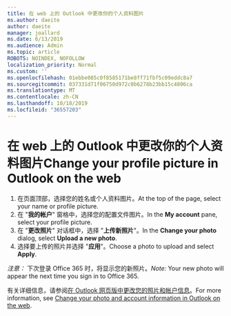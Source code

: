 ```yaml
---
title: 在 web 上的 Outlook 中更改你的个人资料图片
ms.author: daeite
author: daeite
manager: joallard
ms.date: 6/13/2019
ms.audience: Admin
ms.topic: article
ROBOTS: NOINDEX, NOFOLLOW
localization_priority: Normal
ms.custom: ''
ms.openlocfilehash: 01ebbe085c0f8585171be8ff71fbf5c09eddc8a7
ms.sourcegitcommit: 037331d71f06750d972c0b6278b23bb15c4806ca
ms.translationtype: MT
ms.contentlocale: zh-CN
ms.lasthandoff: 10/18/2019
ms.locfileid: "36557203"
---
```

# <a name="change-your-profile-picture-in-outlook-on-the-web"></a><span data-ttu-id="312e4-102">在 web 上的 Outlook 中更改你的个人资料图片</span><span class="sxs-lookup"><span data-stu-id="312e4-102">Change your profile picture in Outlook on the web</span></span>

1. <span data-ttu-id="312e4-103">在页面顶部，选择您的姓名或个人资料图片。</span><span class="sxs-lookup"><span data-stu-id="312e4-103">At the top of the page, select your name or profile picture.</span></span>
1. <span data-ttu-id="312e4-104">在 "**我的帐户**" 窗格中，选择您的配置文件图片。</span><span class="sxs-lookup"><span data-stu-id="312e4-104">In the **My account** pane, select your profile picture.</span></span>
1. <span data-ttu-id="312e4-105">在 "**更改照片**" 对话框中，选择 "**上传新照片**"。</span><span class="sxs-lookup"><span data-stu-id="312e4-105">In the **Change your photo** dialog, select **Upload a new photo**.</span></span>
1. <span data-ttu-id="312e4-106">选择要上传的照片并选择 "**应用**"。</span><span class="sxs-lookup"><span data-stu-id="312e4-106">Choose a photo to upload and select **Apply**.</span></span>

<span data-ttu-id="312e4-107">*注意：* 下次登录 Office 365 时，将显示您的新照片。</span><span class="sxs-lookup"><span data-stu-id="312e4-107">*Note:* Your new photo will appear the next time you sign in to Office 365.</span></span>

<span data-ttu-id="312e4-108">有关详细信息，请参阅[在 Outlook 网页版中更改您的照片和帐户信息](https://support.office.com/article/b2dbb289-851d-4bed-93c3-3e136f5659ec)。</span><span class="sxs-lookup"><span data-stu-id="312e4-108">For more information, see [Change your photo and account information in Outlook on the web](https://support.office.com/article/b2dbb289-851d-4bed-93c3-3e136f5659ec).</span></span>